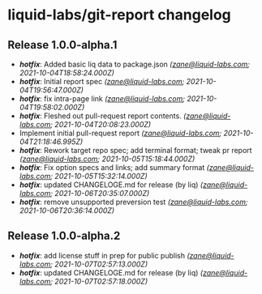# liquid-labs/git-report changelog


## Release 1.0.0-alpha.1
* _**hotfix**_: Added basic liq data to package.json _(zane@liquid-labs.com; 2021-10-04T18:58:24.000Z)_
* _**hotfix**_: Initial report spec _(zane@liquid-labs.com; 2021-10-04T19:56:47.000Z)_
* _**hotfix**_: fix intra-page link _(zane@liquid-labs.com; 2021-10-04T19:58:02.000Z)_
* _**hotfix**_: Fleshed out pull-request report contents. _(zane@liquid-labs.com; 2021-10-04T20:08:23.000Z)_
* Implement initial pull-request report _(zane@liquid-labs.com; 2021-10-04T21:18:46.995Z)_
* _**hotfix**_: Rework target repo spec; add terminal format; tweak pr report _(zane@liquid-labs.com; 2021-10-05T15:18:44.000Z)_
* _**hotfix**_: Fix option specs and links; add summary format _(zane@liquid-labs.com; 2021-10-05T15:32:14.000Z)_
* _**hotfix**_: updated CHANGELOGE.md for release (by liq) _(zane@liquid-labs.com; 2021-10-06T20:35:07.000Z)_
* _**hotfix**_: remove unsupported preversion test _(zane@liquid-labs.com; 2021-10-06T20:36:14.000Z)_

## Release 1.0.0-alpha.2
* _**hotfix**_: add license stuff in prep for public publish _(zane@liquid-labs.com; 2021-10-07T02:57:13.000Z)_
* _**hotfix**_: updated CHANGELOGE.md for release (by liq) _(zane@liquid-labs.com; 2021-10-07T02:57:18.000Z)_
